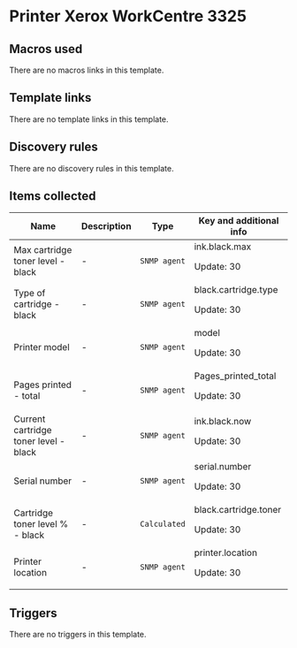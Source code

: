 # Printer Xerox WorkCentre 3325

## Macros used

There are no macros links in this template.

## Template links

There are no template links in this template.

## Discovery rules

There are no discovery rules in this template.

## Items collected

|Name|Description|Type|Key and additional info|
|----|-----------|----|----|
|Max cartridge toner level - black|<p>-</p>|`SNMP agent`|ink.black.max<p>Update: 30</p>|
|Type of cartridge - black|<p>-</p>|`SNMP agent`|black.cartridge.type<p>Update: 30</p>|
|Printer model|<p>-</p>|`SNMP agent`|model<p>Update: 30</p>|
|Pages printed - total|<p>-</p>|`SNMP agent`|Pages_printed_total<p>Update: 30</p>|
|Current cartridge toner level - black|<p>-</p>|`SNMP agent`|ink.black.now<p>Update: 30</p>|
|Serial number|<p>-</p>|`SNMP agent`|serial.number<p>Update: 30</p>|
|Cartridge toner level % - black|<p>-</p>|`Calculated`|black.cartridge.toner<p>Update: 30</p>|
|Printer location|<p>-</p>|`SNMP agent`|printer.location<p>Update: 30</p>|
## Triggers

There are no triggers in this template.

